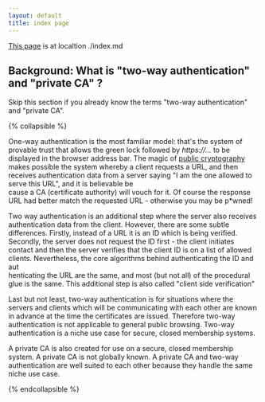 ```yaml
---
layout: default
title: index page
---
```


[This page](./index.md) is at localtion ./index.md


Background: What is "two-way authentication" and "private CA" ?
-------------

Skip this section if you already know the terms "two-way authentication" and "private CA".

{% collapsible %}

One-way authentication is the most familiar model: that's the system of provable trust that allows the green lock followed by *https://...* to be displayed in the browser address bar.  The magic of [public cryptography](https://en.wikipedia.org/wiki/Public-key_cryptography) makes possible the system whereby a client requests a URL, and then receives authentication data from a server saying "I am the one allowed to serve this URL", and it is believable be\
cause a CA (certificate authority) will vouch for it.  Of course the response URL had better match the requested URL -  otherwise you may be p*wned!

Two way authentication is an additional step where the server also receives authentication data from the client.  However, there are some subtle differences.  Firstly, instead of a URL it is an ID which is being verified.  Secondly,  the server does not request the ID first - the client initiates contact and then the server verifies that the client ID is on a list of allowed clients.  Nevertheless, the core algorithms behind authenticating the ID and aut\
henticating the URL are the same, and most (but not all) of the procedural glue is the same.  This additional step is also called "client side verification"

Last but not least, two-way authentication is for situations where the servers and clients which will be communicating with each other are known in advance at the time the certificates are issued.  Therefore two-way authentication is not applicable to general public browsing.  Two-way authentication is a niche use case for secure, closed membership systems.

A private CA is also created for use on a secure, closed membership system.  A private CA is not globally known.  A private CA and two-way authentication are well suited to each other because they handle the same niche use case.

{% endcollapsible %}


